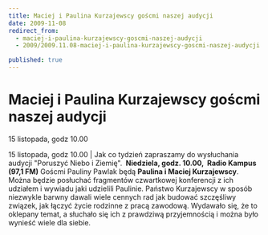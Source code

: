 ```yaml
---
title: Maciej i Paulina Kurzajewscy goścmi naszej audycji
date: 2009-11-08
redirect_from: 
  - maciej-i-paulina-kurzajewscy-goscmi-naszej-audycji
  - 2009/2009.11.08-maciej-i-paulina-kurzajewscy-goscmi-naszej-audycji

published: true
---
```




# Maciej i Paulina Kurzajewscy goścmi naszej audycji

<time>15 listopada, godz 10.00</time>

15 listopada, godz 10.00 | 
Jak co tydzień zapraszamy do wysłuchania audycji "Poruszyć Niebo i Ziemię". **&nbsp;Niedziela, godz. 10.00,&nbsp;&nbsp;Radio Kampus** **(97,1 FM)** 
Goścmi Pauliny Pawlak będą **Paulina i Maciej Kurzajewscy**. Można będzie posłuchać fragmentów czwartkowej konferencji z ich udziałem&nbsp;i wywiadu jaki udzielili Paulinie. 
Państwo Kurzajewscy w sposób niezwykle barwny dawali wiele cennych rad jak budować szczęśliwy związek, jak łączyć życie rodzinne z pracą zawodową. Wydawało się, że to oklepany temat, a słuchało się ich z prawdziwą przyjemnością i można było wynieść wiele dla siebie.


<!--CONTENT FROM OLD SERVER (jos before 2013): 15 listopada, godz 10.00 | 


Jak co tydzień zapraszamy do wysłuchania audycji "Poruszyć Niebo i Ziemię". **&nbsp;Niedziela, godz. 10.00,&nbsp;&nbsp;Radio Kampus** **(97,1 FM)** 
Goścmi Pauliny Pawlak będą **Paulina i Maciej Kurzajewscy**. Można będzie posłuchać fragmentów czwartkowej konferencji z ich udziałem&nbsp;i wywiadu jaki udzielili Paulinie. 
Państwo Kurzajewscy w sposób niezwykle barwny dawali wiele cennych rad jak budować szczęśliwy związek, jak łączyć życie rodzinne z pracą zawodową. Wydawało się, że to oklepany temat, a słuchało się ich z prawdziwą przyjemnością i można było wynieść wiele dla siebie.

-->

<!--{{json:{"created_date":"2009-11-08 22:21:17","publish_down":"0000-00-00 00:00:00","id":"809"}}}-->